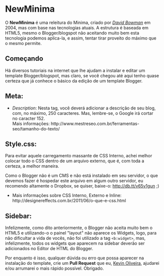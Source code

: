 NewMinima
=========

O <strong>NewMinima</strong> é uma releitura do Minima, criado por <cite><a href="http://stopdesign.com/">David Bowman</a></cite> em <time datetime="2004-26-02">2004</time>, mas com base nas tecnologias atuais. A estrutura é baseada em HTML5, mesmo o Blogger/blogspot não aceitando muito bem esta tecnologia podemos aplica-la, e assim, tentar tirar proveito do máximo que o mesmo permite.

Começando
---------

Há diversos tutoriais na internet que lhe ajudam a instalar e editar um template Blogger/blogspot, mas claro, se você chegou até aqui tenho quase certeza que já conhece o básico da edição de um template Blogger.

<strong>Meta</strong>:
----------------------

<ul>
<li><em>Description</em>: Nesta tag, você deverá adicionar a descrição de seu blog, com, no máximo, 250 caracteres. Mas, lembre-se, o Google irá cortar no caracter 152.<br/>Mais informações: http://www.mestreseo.com.br/ferramentas-seo/tamanho-do-texto/ </li>
</ul>

<strong>Style.css</strong>:
---------------------------

Para evitar aquele carregamento massante de CSS Interno, achei melhor colocar todo o CSS dentro de um arquivo externo, que é, com toda a certeza, a melhor maneira.

Como o Blogger não é um CMS e não está instalado em seu servidor, o que devemos fazer é hospedar este arquivo em algum outro servidor, eu recomendo altamente o Dropbox, se quiser, baixe-o: http://db.tt/v65v1gun ;)

<ul>
<li>Mais informações sobre CSS Interno, Externo e Inline:<br/> http://designereffects.com.br/2011/06/o-que-e-css.html</li>
</ul>

<strong>Sidebar</strong>:
-------------------------

Infelizmente, como dito anteriormente, o Blogger não aceita muito bem o HTML5 e utilizando-o o painel "layout" não aparece os Widgets, logo, para não dificultar a vida de vocês, não foi utilizado a tag <code>&lt;b:widget&gt;</code>, mas, infelizmente, todos os widgets que aparecem na sidebar deverão ser adicionados no Editor de HTML do Blogger.

Por enquanto é isso, qualquer dúvida ou erro que possa aparecer na instalação do template, crie um <strong>Pull Request</strong> que eu, <a href="https://github.com/omeletesemsal">Kevin Oliveira</a>, ajudarei e/ou arrumarei o mais rápido possível. Obrigado.
